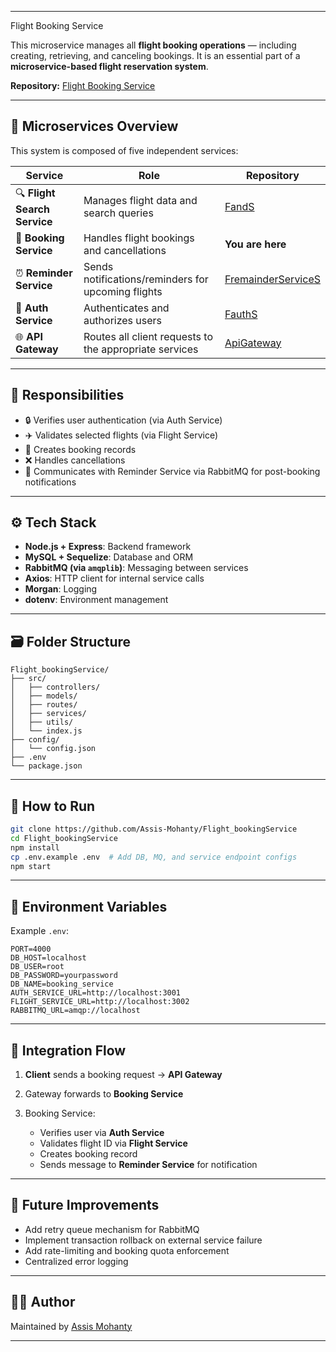 
---
Flight Booking Service

This microservice manages all **flight booking operations** — including creating, retrieving, and canceling bookings. It is an essential part of a **microservice-based flight reservation system**.

**Repository:** [Flight Booking Service](https://github.com/Assis-Mohanty/Flight_bookingService)

---

## 🧩 Microservices Overview

This system is composed of five independent services:

| Service                      | Role                                                   | Repository                                                                |
| ---------------------------- | ------------------------------------------------------ | ------------------------------------------------------------------------- |
| 🔍 **Flight Search Service** | Manages flight data and search queries                 | [FandS](https://github.com/Assis-Mohanty/FandS)                           |
| 🛒 **Booking Service**       | Handles flight bookings and cancellations              | **You are here**                                                          |
| ⏰ **Reminder Service**       | Sends notifications/reminders for upcoming flights     | [FremainderServiceS](https://github.com/Assis-Mohanty/FremainderServiceS) |
| 🔐 **Auth Service**          | Authenticates and authorizes users                     | [FauthS](https://github.com/Assis-Mohanty/FauthS)                         |
| 🌐 **API Gateway**           | Routes all client requests to the appropriate services | [ApiGateway](https://github.com/Assis-Mohanty/ApiGateway)                 |

---

## 🧠 Responsibilities

* 🔒 Verifies user authentication (via Auth Service)
* ✈️ Validates selected flights (via Flight Service)
* 📅 Creates booking records
* ❌ Handles cancellations
* 📩 Communicates with Reminder Service via RabbitMQ for post-booking notifications

---

## ⚙️ Tech Stack

* **Node.js + Express**: Backend framework
* **MySQL + Sequelize**: Database and ORM
* **RabbitMQ (via `amqplib`)**: Messaging between services
* **Axios**: HTTP client for internal service calls
* **Morgan**: Logging
* **dotenv**: Environment management

---

## 🗃️ Folder Structure

```
Flight_bookingService/
├── src/
│   ├── controllers/
│   ├── models/
│   ├── routes/
│   ├── services/
│   ├── utils/
│   └── index.js
├── config/
│   └── config.json
├── .env
└── package.json
```

---

## 🚀 How to Run

```bash
git clone https://github.com/Assis-Mohanty/Flight_bookingService
cd Flight_bookingService
npm install
cp .env.example .env  # Add DB, MQ, and service endpoint configs
npm start
```

---

## 🔐 Environment Variables

Example `.env`:

```env
PORT=4000
DB_HOST=localhost
DB_USER=root
DB_PASSWORD=yourpassword
DB_NAME=booking_service
AUTH_SERVICE_URL=http://localhost:3001
FLIGHT_SERVICE_URL=http://localhost:3002
RABBITMQ_URL=amqp://localhost
```

---

## 🔄 Integration Flow

1. **Client** sends a booking request → **API Gateway**
2. Gateway forwards to **Booking Service**
3. Booking Service:

   * Verifies user via **Auth Service**
   * Validates flight ID via **Flight Service**
   * Creates booking record
   * Sends message to **Reminder Service** for notification

---

## 🧪 Future Improvements

* Add retry queue mechanism for RabbitMQ
* Implement transaction rollback on external service failure
* Add rate-limiting and booking quota enforcement
* Centralized error logging

---

## 🧑‍💻 Author

Maintained by [Assis Mohanty](https://github.com/Assis-Mohanty)

---
